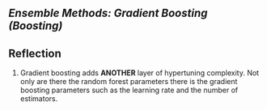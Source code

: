 <h2> <i>Ensemble Methods: Gradient Boosting (Boosting) </i> </h2>


<h2> Reflection </h2>
<ol>
  <li> Gradient boosting adds <b>ANOTHER</b> layer of hypertuning complexity. Not only are there the random forest parameters there is the gradient boosting parameters such as the learning rate and the number of estimators.</li>
</ol>
